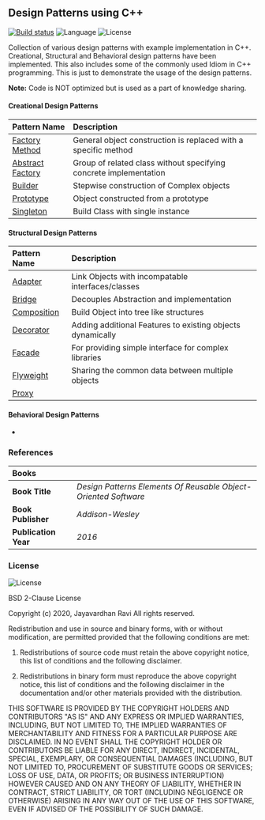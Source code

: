 ## Design Patterns using C++
[![Build status](https://ci.appveyor.com/api/projects/status/ift8fadhnt3snpah?svg=true)](https://ci.appveyor.com/project/jayavardhanravi/designpatterns)
![Language](https://img.shields.io/badge/language-C++-Blue)
![License](https://img.shields.io/badge/license-BSD2Clause-Green)

Collection of various design patterns with example implementation in C++. Creational, Structural and Behavioral design patterns have been implemented. This also includes some of the commonly used Idiom in C++ programming. This is just to demonstrate the usage of the design patterns. 

**Note:** Code is NOT optimized but is used as a part of knowledge sharing.

#### Creational Design Patterns 

| Pattern Name | Description  |
| :---   | :--- |
| [Factory Method] | General object construction is replaced with a specific method |
| [Abstract Factory] | Group of related class without specifying concrete implementation |
| [Builder] | Stepwise construction of Complex objects|
| [Prototype] | Object constructed from a prototype|
| [Singleton] | Build Class with single instance|

#### Structural Design Patterns
| Pattern Name | Description  |
| :---   | :--- |
| [Adapter] | Link Objects with incompatable interfaces/classes |
| [Bridge] | Decouples Abstraction and implementation |
| [Composition] | Build Object into tree like structures |
| [Decorator] | Adding additional Features to existing objects dynamically |
| [Facade] | For providing simple interface for complex libraries|
| [Flyweight] | Sharing the common data between multiple objects |
| [Proxy] | |

#### Behavioral Design Patterns
-

### References
|**Books**||
| :---   | :---   |
| **Book Title** | *Design Patterns Elements Of Reusable Object-Oriented Software* |
| **Book Publisher** | *Addison-Wesley* |
| **Publication Year** | *2016* |

### License
![License](https://img.shields.io/badge/license-BSD2Clause-Green)

BSD 2-Clause License

Copyright (c) 2020, Jayavardhan Ravi
All rights reserved.

Redistribution and use in source and binary forms, with or without
modification, are permitted provided that the following conditions are met:

1. Redistributions of source code must retain the above copyright notice, this
   list of conditions and the following disclaimer.

2. Redistributions in binary form must reproduce the above copyright notice,
   this list of conditions and the following disclaimer in the documentation
   and/or other materials provided with the distribution.

THIS SOFTWARE IS PROVIDED BY THE COPYRIGHT HOLDERS AND CONTRIBUTORS "AS IS"
AND ANY EXPRESS OR IMPLIED WARRANTIES, INCLUDING, BUT NOT LIMITED TO, THE
IMPLIED WARRANTIES OF MERCHANTABILITY AND FITNESS FOR A PARTICULAR PURPOSE ARE
DISCLAIMED. IN NO EVENT SHALL THE COPYRIGHT HOLDER OR CONTRIBUTORS BE LIABLE
FOR ANY DIRECT, INDIRECT, INCIDENTAL, SPECIAL, EXEMPLARY, OR CONSEQUENTIAL
DAMAGES (INCLUDING, BUT NOT LIMITED TO, PROCUREMENT OF SUBSTITUTE GOODS OR
SERVICES; LOSS OF USE, DATA, OR PROFITS; OR BUSINESS INTERRUPTION) HOWEVER
CAUSED AND ON ANY THEORY OF LIABILITY, WHETHER IN CONTRACT, STRICT LIABILITY,
OR TORT (INCLUDING NEGLIGENCE OR OTHERWISE) ARISING IN ANY WAY OUT OF THE USE
OF THIS SOFTWARE, EVEN IF ADVISED OF THE POSSIBILITY OF SUCH DAMAGE.

[Factory Method]: https://github.com/jayavardhanravi/DesignPatterns/tree/master/FactoryMethod
[Abstract Factory]: https://github.com/jayavardhanravi/DesignPatterns/tree/master/AbstractFactory
[Builder]: https://github.com/jayavardhanravi/DesignPatterns/tree/master/Builder
[Prototype]: https://github.com/jayavardhanravi/DesignPatterns/tree/master/Prototype
[Singleton]: https://github.com/jayavardhanravi/DesignPatterns/tree/master/Singleton
[Adapter]: https://github.com/jayavardhanravi/DesignPatterns/tree/master/Adapter
[Bridge]: https://github.com/jayavardhanravi/DesignPatterns/tree/master/Bridge
[Composition]: https://github.com/jayavardhanravi/DesignPatterns/tree/master/Composition
[Decorator]: https://github.com/jayavardhanravi/DesignPatterns/tree/master/Decorator
[Facade]: https://github.com/jayavardhanravi/DesignPatterns/tree/master/Facade
[Flyweight]: https://github.com/jayavardhanravi/DesignPatterns/tree/master/Flyweight
[Proxy]: https://github.com/jayavardhanravi/DesignPatterns/tree/master/Proxy